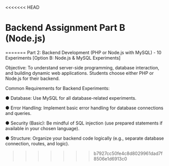 <<<<<<< HEAD
# Backend Assignment Part B (Node.js)
=======
Part 2: Backend Development (PHP or Node.js with MySQL) - 10 Experiments [Option B: Node.js & MySQL Experiments]

Objective: To understand server-side programming, database interaction, and building dynamic web applications. Students choose either PHP or Node.js for their backend.

Common Requirements for Backend Experiments:

● Database: Use MySQL for all database-related experiments.

● Error Handling: Implement basic error handling for database connections and queries.

● Security (Basic): Be mindful of SQL injection (use prepared statements if available in your chosen language).

● Structure: Organize your backend code logically (e.g., separate database connection, routes, and logic).
>>>>>>> b7927cc50fe4c8d8029961dad7f8506e1d6913c0
